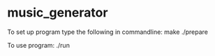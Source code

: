 # music_generator

To set up program type the following in commandline:
make
./prepare

To use program:
./run
